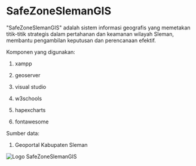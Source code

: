# SafeZoneSlemanGIS

"SafeZoneSlemanGIS" adalah sistem informasi geografis yang memetakan titik-titik strategis dalam pertahanan dan keamanan wilayah Sleman, membantu pengambilan keputusan dan perencanaan efektif.

Komponen yang digunakan:
1. xampp
2. geoserver
3. visual studio

4. w3schools
5. hapexcharts
6. fontawesome


Sumber data:
1. Geoportal Kabupaten Sleman

![Logo SafeZoneSlemanGIS](police.png)




